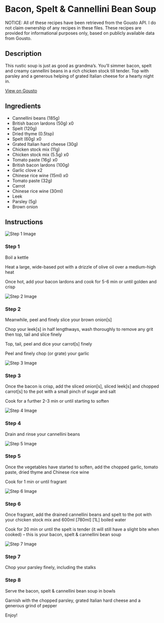 # Bacon, Spelt & Cannellini Bean Soup

NOTICE: All of these recipes have been retrieved from the Gousto API. I do not claim ownership of any recipes in these files. These recipes are provided for informational purposes only, based on publicly available data from Gousto.

## Description

This rustic soup is just as good as grandma’s. You’ll simmer bacon, spelt and creamy cannellini beans in a rich chicken stock till tender. Top with parsley and a generous helping of grated Italian cheese for a hearty night in.

[View on Gousto](https://www.gousto.co.uk/recipes/cookbook/bacon-spelt-cannellini-bean-soup)

## Ingredients

- Cannellini beans (185g)
- British bacon lardons (50g) x0
- Spelt (120g)
- Dried thyme (0.5tsp)
- Spelt (60g) x0
- Grated Italian hard cheese (30g)
- Chicken stock mix (11g)
- Chicken stock mix (5.5g) x0
- Tomato paste (16g) x0
- British bacon lardons (100g)
- Garlic clove x2
- Chinese rice wine (15ml) x0
- Tomato paste (32g)
- Carrot
- Chinese rice wine (30ml)
- Leek
- Parsley (5g)
- Brown onion

## Instructions

![Step 1 Image](https://production-media.gousto.co.uk/cms/recipe-step-image/Step-1-copy-1693827084784-x200.jpg)

### Step 1

Boil a kettle

Heat a large, wide-based pot with a drizzle of olive oil over a medium-high heat

Once hot, add your bacon lardons and cook for<span class="text-danger"> </span>5-6 min or until golden and crisp

![Step 2 Image](https://production-media.gousto.co.uk/cms/recipe-step-image/Step-2-copy-1693827088094-x200.jpg)

### Step 2

Meanwhile, peel and finely slice your brown onion[s]

Chop your leek[s] in half lengthways, wash thoroughly to remove any grit then top, tail and slice finely

Top, tail, peel and dice your carrot[s]<span class="text-danger"> </span>finely

Peel and finely chop (or grate) your garlic

![Step 3 Image](https://production-media.gousto.co.uk/cms/recipe-step-image/Step-3-copy-1693827095386-x200.jpg)

### Step 3

Once the bacon is crisp, add the sliced onion[s], sliced leek[s] and chopped carrot[s] to the pot with a small pinch of sugar and salt

Cook for a further 2-3 min or until starting to soften

![Step 4 Image](https://production-media.gousto.co.uk/cms/recipe-step-image/Step-4-copy-1693827099320-x200.jpg)

### Step 4

Drain and rinse your cannellini beans

![Step 5 Image](https://production-media.gousto.co.uk/cms/recipe-step-image/Step-5-copy-1693827102716-x200.jpg)

### Step 5

Once the vegetables have started to soften, add the chopped garlic, tomato paste, dried thyme and Chinese rice wine

Cook for 1 min or until fragrant

![Step 6 Image](https://production-media.gousto.co.uk/cms/recipe-step-image/Step-6-copy-1693827108638-x200.jpg)

### Step 6

Once fragrant, add the drained cannellini beans and spelt to the pot with your chicken stock mix and 600ml <span class="text-purple">[780ml]</span> <span class="text-danger">[1L]</span> boiled water

Cook for 20 min or until the spelt is tender (it will still have a slight bite when cooked) – this is your bacon, spelt & cannellini bean soup

![Step 7 Image](https://production-media.gousto.co.uk/cms/recipe-step-image/Step-7-copy-1693827111226-x200.jpg)

### Step 7

Chop your parsley finely, including the stalks

### Step 8

Serve the bacon, spelt & cannellini bean soup in bowls

Garnish with the chopped parsley, grated Italian hard cheese and a generous grind of pepper

Enjoy!

